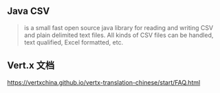 ## Java CSV 
>is a small fast open source java library for reading and writing CSV and plain delimited text files. All kinds of CSV files can be handled, text qualified, Excel formatted, etc.



## Vert.x 文档
https://vertxchina.github.io/vertx-translation-chinese/start/FAQ.html
